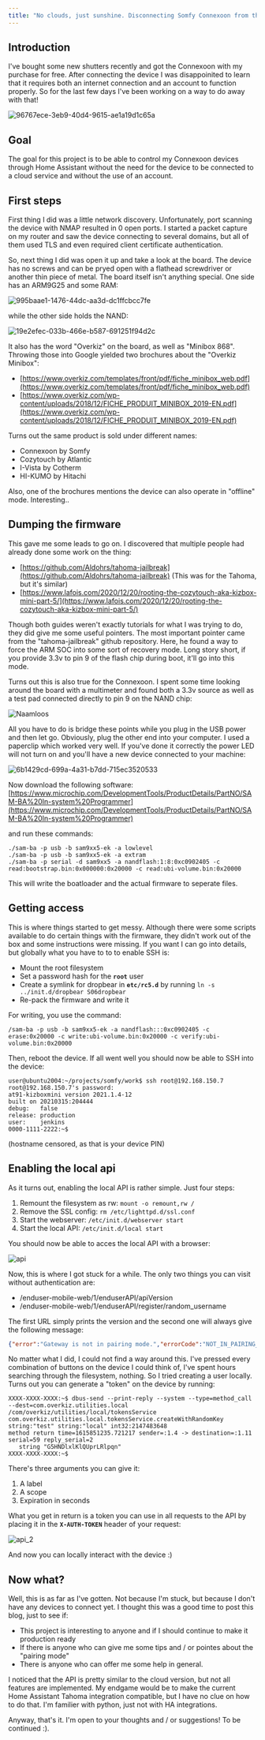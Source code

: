 ```yaml
---
title: "No clouds, just sunshine. Disconnecting Somfy Connexoon from the cloud."
---
```


## Introduction
I've bought some new shutters recently and got the Connexoon with my purchase for free. After connecting the device I was disappoinited to learn that it requires both an internet connection and an account to function properly. So for the last few days I've been working on a way to do away with that!

![96767ece-3eb9-40d4-9615-ae1a19d1c65a](/assets/img/somfy/96767ece-3eb9-40d4-9615-ae1a19d1c65a.jpg) 

## Goal
The goal for this project is to be able to control my Connexoon devices through Home Assistant without the need for the device to be connected to a cloud service and without the use of an account.

## First steps
First thing I did was a little network discovery. Unfortunately, port scanning the device with NMAP resulted in 0 open ports. I started a packet capture on my router and saw the device connecting to several domains, but all of them used TLS and even required client certificate authentication.

So, next thing I did was open it up and take a look at the board. The device has no screws and can be pryed open with a flathead screwdriver or another thin piece of metal. The board itself isn't anything special. One side has an ARM9G25 and some RAM:

![995baae1-1476-44dc-aa3d-dc1ffcbcc7fe](/assets/img/somfy/995baae1-1476-44dc-aa3d-dc1ffcbcc7fe.jpg) 

while the other side holds the NAND:

![19e2efec-033b-466e-b587-691251f94d2c](/assets/img/somfy/19e2efec-033b-466e-b587-691251f94d2c.jpg) 

It also has the word "Overkiz" on the board, as well as "Minibox 868". Throwing those into Google yielded two brochures about the "Overkiz Minibox":

- [https://www.overkiz.com/templates/front/pdf/fiche_minibox_web.pdf](https://www.overkiz.com/templates/front/pdf/fiche_minibox_web.pdf)
- [https://www.overkiz.com/wp-content/uploads/2018/12/FICHE_PRODUIT_MINIBOX_2019-EN.pdf](https://www.overkiz.com/wp-content/uploads/2018/12/FICHE_PRODUIT_MINIBOX_2019-EN.pdf)

Turns out the same product is sold under different names:

- Connexoon by Somfy
- Cozytouch by Atlantic
- I-Vista by Cotherm
- HI-KUMO by Hitachi

Also, one of the brochures mentions the device can also operate in "offline" mode. Interesting..

## Dumping the firmware
This gave me some leads to go on. I discovered that multiple people had already done some work on the thing:

- [https://github.com/Aldohrs/tahoma-jailbreak](https://github.com/Aldohrs/tahoma-jailbreak) (This was for the Tahoma, but it's similar)
- [https://www.lafois.com/2020/12/20/rooting-the-cozytouch-aka-kizbox-mini-part-5/](https://www.lafois.com/2020/12/20/rooting-the-cozytouch-aka-kizbox-mini-part-5/)

Though both guides weren't exactly tutorials for what I was trying to do, they did give me some useful pointers. The most important pointer came from the "tahoma-jailbreak" github repository. Here, he found a way to force the ARM SOC into some sort of recovery mode. Long story short, if you provide 3.3v to pin 9 of the flash chip during boot, it'll go into this mode.

Turns out this is also true for the Connexoon. I spent some time looking around the board with a multimeter and found both a 3.3v source as well as a test pad connected directly to pin 9 on the NAND chip:

![Naamloos](/assets/img/somfy/Naamloos.png) 

All you have to do is bridge these points while you plug in the USB power and then let go. Obviously, plug the other end into your computer. I used a paperclip which worked very well. If you've done it correctly the power LED will not turn on and you'll have a new device connected to your machine:

![6b1429cd-699a-4a31-b7dd-715ec3520533](/assets/img/somfy/6b1429cd-699a-4a31-b7dd-715ec3520533.jpg)

Now download the following software: [https://www.microchip.com/DevelopmentTools/ProductDetails/PartNO/SAM-BA%20In-system%20Programmer](https://www.microchip.com/DevelopmentTools/ProductDetails/PartNO/SAM-BA%20In-system%20Programmer)

and run these commands:

```shell
./sam-ba -p usb -b sam9xx5-ek -a lowlevel
./sam-ba -p usb -b sam9xx5-ek -a extram
./sam-ba -p serial -d sam9xx5 -a nandflash:1:8:0xc0902405 -c read:bootstrap.bin:0x000000:0x20000 -c read:ubi-volume.bin:0x20000
```

This will write the boatloader and the actual firmware to seperate files.

## Getting access
This is where things started to get messy. Although there were some scripts available to do certain things with the firmware, they didn't work out of the box and some instructions were missing. If you want I can go into details, but globally what you have to to to enable SSH is:

- Mount the root filesystem
- Set a password hash for the **`root`** user
- Create a symlink for dropbear in **`etc/rc5.d`** by running ```ln -s ../init.d/dropbear S06dropbear```
- Re-pack the firmware and write it

For writing, you use the command:
```shell
/sam-ba -p usb -b sam9xx5-ek -a nandflash:::0xc0902405 -c erase:0x20000 -c write:ubi-volume.bin:0x20000 -c verify:ubi-volume.bin:0x20000
```

Then, reboot the device. If all went well you should now be able to SSH into the device:

```shell
user@ubuntu2004:~/projects/somfy/work$ ssh root@192.168.150.7
root@192.168.150.7's password: 
at91-kizboxmini version 2021.1.4-12
built on 20210315:204444
debug:   false
release: production
user:    jenkins
0000-1111-2222:~$ 
```

(hostname censored, as that is your device PIN)

## Enabling the local api
As it turns out, enabling the local API is rather simple. Just four steps:

1. Remount the filesystem as rw: ```mount -o remount,rw /```
2. Remove the SSL config: ```rm /etc/lighttpd.d/ssl.conf```
3. Start the webserver: ```/etc/init.d/webserver start```
4. Start the local API: ```/etc/init.d/local start```

You should now be able to acces the local API with a browser:

![api](/assets/img/somfy/api.png) 

Now, this is where I got stuck for a while. The only two things you can visit without authentication are:

- /enduser-mobile-web/1/enduserAPI/apiVersion
- /enduser-mobile-web/1/enduserAPI/register/random_username

The first URL simply prints the version and the second one will always give the following message:

```json
{"error":"Gateway is not in pairing mode.","errorCode":"NOT_IN_PAIRING_MODE"}
```

No matter what I did, I could not find a way around this. I've pressed every combination of buttons on the device I could think of, I've spent hours searching through the filesystem, nothing. So I tried creating a user locally. Turns out you can generate a "token" on the device by running:

```shell
XXXX-XXXX-XXXX:~$ dbus-send --print-reply --system --type=method_call --dest=com.overkiz.utilities.local /com/overkiz/utilities/local/tokensService com.overkiz.utilities.local.tokensService.createWithRandomKey string:"test" string:"local" int32:2147483648
method return time=1615851235.721217 sender=:1.4 -> destination=:1.11 serial=59 reply_serial=2
   string "G5HNDlxlKlQUprLRlpqn"
XXXX-XXXX-XXXX:~$ 
```

There's three arguments you can give it:

1. A label
2. A scope
3. Expiration in seconds

What you get in return is a token you can use in all requests to the API by placing it in the **`X-AUTH-TOKEN`** header of your request:

![api_2](/assets/img/somfy/api_2.png) 

And now you can locally interact with the device :)

## Now what?
Well, this is as far as I've gotten. Not because I'm stuck, but because I don't have any devices to connect yet. I thought this was a good time to post this blog, just to see if:

- This project is interesting to anyone and if I should continue to make it production ready
- If there is anyone who can give me some tips and / or pointes about the "pairing mode"
- There is anyone who can offer me some help in general.

I noticed that the API is pretty similar to the cloud version, but not all features are implemented. My endgame would be to make the current Home Assistant Tahoma integration compatible, but I have no clue on how to do that. I'm familier with python, just not with HA integrations.

Anyway, that's it. I'm open to your thoughts and / or suggestions! To be continued :).

